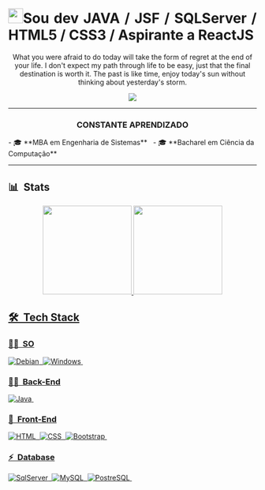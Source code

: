<h1 align="justify"><img src="https://raw.githubusercontent.com/kaueMarques/kaueMarques/master/hi.gif" width="30px">Sou dev JAVA / JSF / SQLServer / HTML5 / CSS3 /  Aspirante a ReactJS </h1>
<div align="center">
   <p>What you were afraid to do today will take the form of regret at the end of your life. I don't expect my path through life to be easy, just that the final destination is worth it. The past is like time, enjoy today's sun without thinking about yesterday's storm.</p>
</div>
<div align="center">
   <a href="https://www.linkedin.com/in/ricardo-b-80317b19b/" target="_parent"><img src="https://img.shields.io/badge/-LinkedIn-%230077B5?style=for-the-badge&logo=linkedin&logoColor=white" target="_parent"></a>
</div>

***
<div align="center">
   <h3> CONSTANTE APRENDIZADO </h3>
</div>
- 🎓 
**MBA em Engenharia de Sistemas** &nbsp;
- 🎓
**Bacharel em Ciência da Computação**

***
## 📊 &nbsp;Stats

<div align="center">
  <a href="https://github.com/ricardobad51">
  <img height="180em" src="https://github-readme-stats.vercel.app/api?username=ricardobad51&show_icons=true&theme=dracula&include_all_commits=true&count_private=true"/>
  <img height="180em" src="https://github-readme-stats.vercel.app/api/top-langs/?username=ricardobad51&layout=compact&langs_count=7&theme=dracula"/>
</div>

## 🛠 &nbsp;Tech Stack
### 👩‍💻 &nbsp;SO
![Debian](https://img.shields.io/badge/-Debian-A81D33?style=flat&logo=debian)&nbsp;
![Windows](https://img.shields.io/badge/-Windows-0078D6?style=flat&logo=windows)&nbsp;
  
### 👩‍💻 &nbsp;Back-End
![Java](https://img.shields.io/badge/-Java-05122A?style=flat&logo=java&logoColor=1572B6)&nbsp;

   
### 🎨 &nbsp;Front-End
![HTML](https://img.shields.io/badge/-HTML-05122A?style=flat&logo=HTML5)&nbsp;
![CSS](https://img.shields.io/badge/-CSS-05122A?style=flat&logo=CSS3&logoColor=1572B6)&nbsp;
![Bootstrap](https://img.shields.io/badge/-Bootstrap-05122A?style=flat&logo=Bootstrap&logoColor=1572B6)&nbsp;
   

### ⚡ &nbsp;Database 
![SqlServer](https://img.shields.io/badge/-Microsoft%20SQL%20Server-05122A?style=flat&logo=microsoft%20sql%20server&logoColor=1572B6)&nbsp;
![MySQL](https://img.shields.io/badge/-MySQL-05122A?style=flat&logo=mysql)&nbsp;
![PostreSQL](https://img.shields.io/badge/-PostreSQL-05122A?style=flat&logo=PostreSQL)&nbsp;


<!---
ricardobad51/ricardobad51 is a ✨ special ✨ repository because its `README.md` (this file) appears on your GitHub profile.
You can click the Preview link to take a look at your changes.
--->

